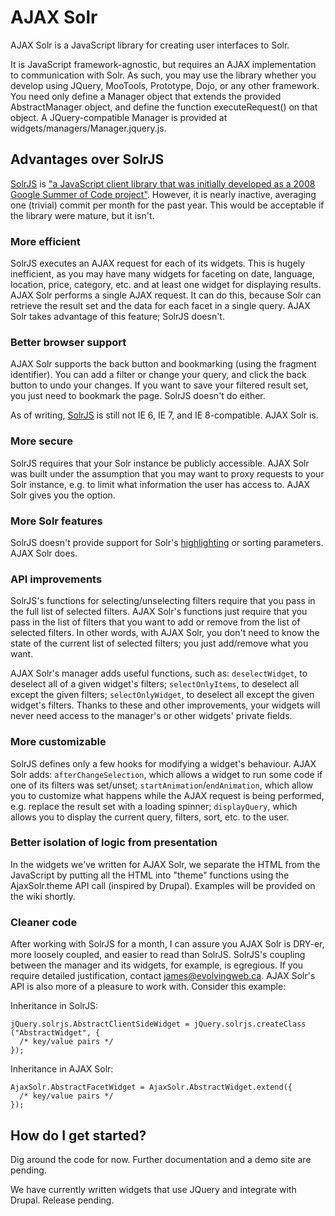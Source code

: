 # AJAX Solr

AJAX Solr is a JavaScript library for creating user interfaces to Solr.

It is JavaScript framework-agnostic, but requires an AJAX implementation to communication with Solr. As such, you may use the library whether you develop using JQuery, MooTools, Prototype, Dojo, or any other framework. You need only define a Manager object that extends the provided AbstractManager object, and define the function executeRequest() on that object. A JQuery-compatible Manager is provided at widgets/managers/Manager.jquery.js.

## Advantages over SolrJS

[SolrJS][1] is ["a JavaScript client library that was initially developed as a 2008 Google Summer of Code project"][2]. However, it is nearly inactive, averaging one (trivial) commit per month for the past year. This would be acceptable if the library were mature, but it isn't.

### More efficient

SolrJS executes an AJAX request for each of its widgets. This is hugely inefficient, as you may have many widgets for faceting on date, language, location, price, category, etc. and at least one widget for displaying results. AJAX Solr performs a single AJAX request. It can do this, because Solr can retrieve the result set and the data for each facet in a single query. AJAX Solr takes advantage of this feature; SolrJS doesn't.

### Better browser support

AJAX Solr supports the back button and bookmarking (using the fragment identifier). You can add a filter or change your query, and click the back button to undo your changes. If you want to save your filtered result set, you just need to bookmark the page. SolrJS doesn't do either.

As of writing, [SolrJS][3] is still not IE 6, IE 7, and IE 8-compatible. AJAX Solr is.

### More secure

SolrJS requires that your Solr instance be publicly accessible. AJAX Solr was built under the assumption that you may want to proxy requests to your Solr instance, e.g. to limit what information the user has access to. AJAX Solr gives you the option.

### More Solr features

SolrJS doesn't provide support for Solr's [highlighting][4] or sorting parameters. AJAX Solr does.

### API improvements

SolrJS's functions for selecting/unselecting filters require that you pass in the full list of selected filters. AJAX Solr's functions just require that you pass in the list of filters that you want to add or remove from the list of selected filters. In other words, with AJAX Solr, you don't need to know the state of the current list of selected filters; you just add/remove what you want.

AJAX Solr's manager adds useful functions, such as: `deselectWidget`, to deselect all of a given widget's filters; `selectOnlyItems`, to deselect all except the given filters; `selectOnlyWidget`, to deselect all except the given widget's filters. Thanks to these and other improvements, your widgets will never need access to the manager's or other widgets' private fields.

### More customizable

SolrJS defines only a few hooks for modifying a widget's behaviour. AJAX Solr adds: `afterChangeSelection`, which allows a widget to run some code if one of its filters was set/unset; `startAnimation`/`endAnimation`, which allow you to customize what happens while the AJAX request is being performed, e.g. replace the result set with a loading spinner; `displayQuery`, which allows you to display the current query, filters, sort, etc. to the user.

### Better isolation of logic from presentation

In the widgets we've written for AJAX Solr, we separate the HTML from the JavaScript by putting all the HTML into "theme" functions using the AjaxSolr.theme API call (inspired by Drupal). Examples will be provided on the wiki shortly.

### Cleaner code

After working with SolrJS for a month, I can assure you AJAX Solr is <abbrev title="Don't Repeat Yourself">DRY</abbrev>-er, more loosely coupled, and easier to read than SolrJS. SolrJS's coupling between the manager and its widgets, for example, is egregious. If you require detailed justification, contact [james@evolvingweb.ca][5]. AJAX Solr's API is also more of a pleasure to work with. Consider this example:

Inheritance in SolrJS:

    jQuery.solrjs.AbstractClientSideWidget = jQuery.solrjs.createClass ("AbstractWidget", {
      /* key/value pairs */
    });

Inheritance in AJAX Solr:

    AjaxSolr.AbstractFacetWidget = AjaxSolr.AbstractWidget.extend({
      /* key/value pairs */
    });

## How do I get started?

Dig around the code for now. Further documentation and a demo site are pending.

We have currently written widgets that use JQuery and integrate with Drupal. Release pending.

[1]: http://solrjs.solrstuff.org/
[2]: http://wiki.apache.org/solr/SolrJS "SolrJS Wiki"
[3]: https://issues.apache.org/jira/browse/SOLR-1294 "SolrJS issue tracker"
[4]: http://wiki.apache.org/solr/HighlightingParameters
[5]: mailto:james@evolvingweb.ca
[6]: http://wiki.apache.org/solr/CommonQueryParameters